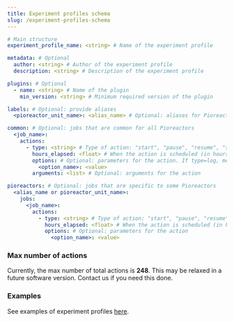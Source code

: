 ```yaml
---
title: Experiment profiles schema
slug: /experiment-profiles-schema
---
```




```yaml
# Main structure
experiment_profile_name: <string> # Name of the experiment profile

metadata: # Optional
  author: <string> # Author of the experiment profile
  description: <string> # Description of the experiment profile

plugins: # Optional
  - name: <string> # Name of the plugin
    min_version: <string> # Minimum required version of the plugin

labels: # Optional: provide aliases
  <pioreactor_unit_name>: <alias_name> # Optional: aliases for Pioreactors

common: # Optional: jobs that are common for all Pioreactors
  <job_name>:
    actions:
      - type: <string> # Type of action: "start", "pause", "resume", "stop", "update", or "log"
        hours_elapsed: <float> # When the action is scheduled (in hours after experiment start)
        options: # Optional: parameters for the action. If type=log, message= is required here.
          <option_name>: <value>
        arguments: <list> # Optional: arguments for the action

pioreactors: # Optional: jobs that are specific to some Pioreactors
  <alias_name or pioreactor_unit_name>:
    jobs:
      <job_name>:
        actions:
          - type: <string> # Type of action: "start", "pause", "resume", "stop", or "update"
            hours_elapsed: <float> # When the action is scheduled (in hours after experiment start)
            options: # Optional: parameters for the action
              <option_name>: <value>
```

### Max number of actions

Currently, the max number of total actions is **248**. This may be relaxed in a future software version. Contact us if you need this done.

### Examples

See examples of experiment profiles [here](https://github.com/Pioreactor/experiment_profile_examples).